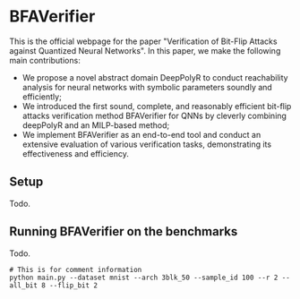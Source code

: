 # BFAVerifier

This is the official webpage for the paper "Verification of Bit-Flip Attacks against Quantized Neural Networks". In this paper, we make the following main contributions:

- We propose a novel abstract domain DeepPolyR to conduct reachability analysis for neural networks with symbolic parameters soundly and efficiently;
- We introduced the first sound, complete, and reasonably efficient bit-flip attacks verification method BFAVerifier for QNNs by cleverly combining deepPolyR and an MILP-based method;
- We implement BFAVerifier as an end-to-end tool and conduct an extensive evaluation of various verification tasks, demonstrating its effectiveness and efficiency.

## Setup

Todo.

## Running BFAVerifier on the benchmarks

Todo.
```
# This is for comment information
python main.py --dataset mnist --arch 3blk_50 --sample_id 100 --r 2 --all_bit 8 --flip_bit 2

```
